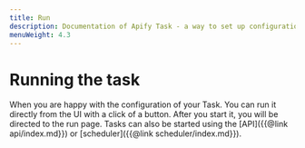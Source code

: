 ```yaml
---
title: Run
description: Documentation of Apify Task - a way to set up configuration of your Apify Actor for simplified usage.
menuWeight: 4.3
---
```


# [](#run-task)Running the task

When you are happy with the configuration of your Task. You can run it directly from the UI with a click of a button. After you start it, you will be directed to the run page. Tasks can also be started using the [API]({{@link api/index.md}}) or [scheduler]({{@link scheduler/index.md}}).
